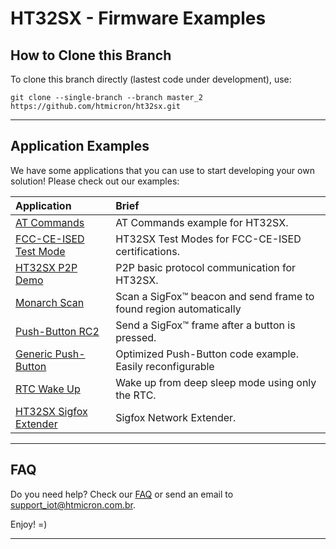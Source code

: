 # HT32SX - Firmware Examples

## How to Clone this Branch

To clone this branch directly (lastest code under development), use: 
```
git clone --single-branch --branch master_2 https://github.com/htmicron/ht32sx.git
```

<hr>

## Application Examples

We have some applications that you can use to start developing your own solution! Please check out our examples:

| Application        | Brief                                                          |
|:-------------------|:---------------------------------------------------------------|
| [AT Commands](AT_Commands) | AT Commands example for HT32SX. |
| [FCC-CE-ISED Test Mode](FCC-CE-ISED_TestModes) | HT32SX Test Modes for FCC-CE-ISED certifications. |
| [HT32SX P2P Demo](HT32SX_P2P_Demo) | P2P basic protocol communication for HT32SX. |
| [Monarch Scan](Monarch_Scan) | Scan a SigFox™ beacon and send frame to found region automatically |
| [Push-Button RC2](Push_Button_RC2) | Send a SigFox™ frame after a button is pressed. |
| [Generic Push-Button](Generic_Push_Button) | Optimized Push-Button code example. Easily reconfigurable |
| [RTC Wake Up](RTC_Wake_Up) | Wake up from deep sleep mode using only the RTC. |
| [HT32SX Sigfox Extender](HT32SX-Sigfox_Extender) | Sigfox Network Extender. |

<hr>

## FAQ

Do you need help? Check our [FAQ](https://github.com/htmicron/ht32sx/tree/faq) or send an email to support_iot@htmicron.com.br. 

Enjoy! =)

---